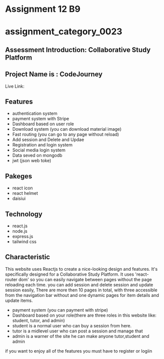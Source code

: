 
# Assignment 12 B9
# assignment_category_0023

## Assessment Introduction: Collaborative Study Platform

## Project Name is : CodeJourney

Live Link: 
## Features 
- authentication system
- payment system with Stripe
- Dashboard based on user role
- Download system (you can download material image)
- Fast routing (you can go to any page without reload)
- Add session and Delete and Updae
- Registration and login system
- Social media login system
- Data seved on mongodb
- jwt (json web toke)


## Pakeges
- react icon
- react helmet
- daisiui


## Technology
- react.js
- node.js
- express.js
- tailwind css

## Characteristic 

This website uses Reactjs to create a nice-looking design and features. It's specifically designed for a Collaborative Study Platform. It uses 'react-router dom' so you can easily navigate between pages without the page reloading each time. you can add session and delete session and update session easily, There are more then 10 pages in total, with three accessible from the navigation bar without and one dynamic pages for item details and update items.

- payment system (you can payment with stripe)
- Dashboard based on your role(there are three roles in this website like: student, tutor, and admin)
- student is a normal user who can buy a session from here.
- tutor is a midlevel user who can post a session and manage that
- admin is a warner of the site he can make anyone tutor,student and admin 

if you want to enjoy all of the features you must have to register or logiin 

